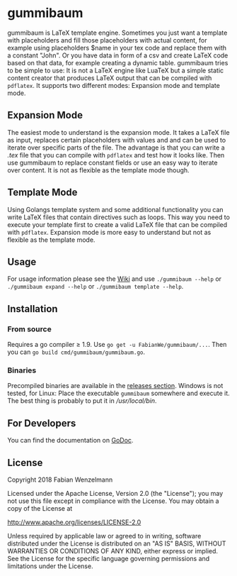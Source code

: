 
# gummibaum
gummibaum is LaTeX template engine. Sometimes you just want a template with placeholders and fill those placeholders with actual content, for example using placeholders $name in your tex code and replace them with a constant "John". Or you have data in form of a csv and create LaTeX code based on that data, for example creating a dynamic table.
gummibaum tries to be simple to use: It is not a LaTeX engine like LuaTeX but a simple static content creator that produces LaTeX output that can be compiled with `pdflatex`.
It supports two different modes: Expansion mode and template mode.
## Expansion Mode
The easiest mode to understand is the expansion mode. It takes a LaTeX file as input, replaces certain placeholders with values and and can be used to iterate over specific parts of the file. The advantage is that you can write a *.tex* file that you can compile with `pdflatex` and test how it looks like. Then use gummibaum to replace constant fields or use an easy way to iterate over content. It is not as flexible as the template mode though.
## Template Mode
Using Golangs template system and some additional functionality you can write LaTeX files that contain directives such as loops. This way you need to execute your template first to create a valid LaTeX file that can be compiled with `pdflatex`.
Expansion mode is more easy to understand but not as flexible as the template mode.
## Usage
For usage information please see the [Wiki](https://github.com/FabianWe/gummibaum/wiki) and use `./gummibaum --help` or `./gummibaum expand --help` or `./gummibaum template --help`.
## Installation
### From source
Requires a go compiler ≥ 1.9. Use `go get -u FabianWe/gummibaum/...`. Then you can `go build cmd/gummibaum/gummibaum.go`.
### Binaries
Precompiled binaries are available in the [releases section](https://github.com/FabianWe/gummibaum/releases).
Windows is not tested, for Linux: Place the executable `gummibaum` somewhere and execute it. The best thing is probably to put it in */usr/local/bin*.
## For Developers
You can find the documentation on [GoDoc](https://godoc.org/github.com/FabianWe/gummibaum).
## License
Copyright 2018 Fabian Wenzelmann

Licensed under the Apache License, Version 2.0 (the "License");
you may not use this file except in compliance with the License.
You may obtain a copy of the License at

http://www.apache.org/licenses/LICENSE-2.0

Unless required by applicable law or agreed to in writing, software
distributed under the License is distributed on an "AS IS" BASIS,
WITHOUT WARRANTIES OR CONDITIONS OF ANY KIND, either express or implied.
See the License for the specific language governing permissions and
limitations under the License.
